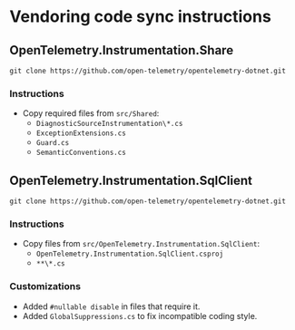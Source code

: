 # Vendoring code sync instructions

## OpenTelemetry.Instrumentation.Share

```console
git clone https://github.com/open-telemetry/opentelemetry-dotnet.git
```

### Instructions

- Copy required files from `src/Shared`:
    - `DiagnosticSourceInstrumentation\*.cs`
    - `ExceptionExtensions.cs`
    - `Guard.cs`
    - `SemanticConventions.cs`

## OpenTelemetry.Instrumentation.SqlClient

```console
git clone https://github.com/open-telemetry/opentelemetry-dotnet.git
```

### Instructions

- Copy files from `src/OpenTelemetry.Instrumentation.SqlClient`:
    - `OpenTelemetry.Instrumentation.SqlClient.csproj`
    - `**\*.cs`

### Customizations

- Added `#nullable disable` in files that require it.
- Added `GlobalSuppressions.cs` to fix incompatible coding style.

